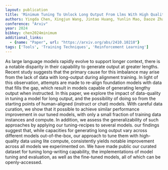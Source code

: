 ```yaml
---
layout: publication
title: 'Minimum Tuning To Unlock Long Output From Llms With High Quality Data As The Key'
authors: Yingda Chen, Xingjun Wang, Jintao Huang, Yunlin Mao, Daoze Zhang, Yuze Zhao
conference: "Arxiv"
year: 2024
bibkey: chen2024minimum
additional_links:
  - {name: "Paper", url: "https://arxiv.org/abs/2410.10210"}
tags: ['Tools', 'Training Techniques', 'Reinforcement Learning']
---
```

As large language models rapidly evolve to support longer context, there is a
notable disparity in their capability to generate output at greater lengths.
Recent study suggests that the primary cause for this imbalance may arise from
the lack of data with long-output during alignment training. In light of this
observation, attempts are made to re-align foundation models with data that
fills the gap, which result in models capable of generating lengthy output when
instructed. In this paper, we explore the impact of data-quality in tuning a
model for long output, and the possibility of doing so from the starting points
of human-aligned (instruct or chat) models. With careful data curation, we show
that it possible to achieve similar performance improvement in our tuned
models, with only a small fraction of training data instances and compute. In
addition, we assess the generalizability of such approaches by applying our
tuning-recipes to several models. our findings suggest that, while capacities
for generating long output vary across different models out-of-the-box, our
approach to tune them with high-quality data using lite compute, consistently
yields notable improvement across all models we experimented on. We have made
public our curated dataset for tuning long-writing capability, the
implementations of model tuning and evaluation, as well as the fine-tuned
models, all of which can be openly-accessed.

